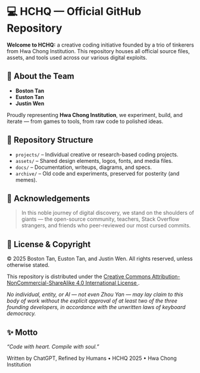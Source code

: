 <!DOCTYPE html>
<html lang="en">
<head>
  <meta charset="UTF-8" />
  <meta name="viewport" content="width=device-width, initial-scale=1.0"/>


</head>
<body>
  <h1>💻 HCHQ — Official GitHub Repository</h1>

  <p>
    <strong>Welcome to HCHQ:</strong> a creative coding initiative founded by a trio of tinkerers from Hwa Chong Institution. This repository houses all official source files, assets, and tools used across our various digital exploits.
  </p>

  <h2>👤 About the Team</h2>
  <ul>
    <li><strong>Boston Tan</strong></li>
    <li><strong>Euston Tan</strong></li>
    <li><strong>Justin Wen</strong></li>
  </ul>
  <p>
    Proudly representing <strong>Hwa Chong Institution</strong>, we experiment, build, and iterate — from games to tools, from raw code to polished ideas.
  </p>

  <h2>📁 Repository Structure</h2>
  <ul>
    <li><code>projects/</code> – Individual creative or research-based coding projects.</li>
    <li><code>assets/</code> – Shared design elements, logos, fonts, and media files.</li>
    <li><code>docs/</code> – Documentation, writeups, diagrams, and specs.</li>
    <li><code>archive/</code> – Old code and experiments, preserved for posterity (and memes).</li>
  </ul>

  <h2>🙏 Acknowledgements</h2>
  <blockquote>
    In this noble journey of digital discovery, we stand on the shoulders of giants — the open-source community, teachers, Stack Overflow strangers, and friends who peer-reviewed our most cursed commits.
  </blockquote>

  <h2>📜 License & Copyright</h2>
  <p>
    &copy; 2025 Boston Tan, Euston Tan, and Justin Wen. All rights reserved, unless otherwise stated.
  </p>
  <p>
    This repository is distributed under the 
    <a href="https://creativecommons.org/licenses/by-nc-sa/4.0/" target="_blank">
      Creative Commons Attribution-NonCommercial-ShareAlike 4.0 International License
    </a>.
  </p>
  <p>
    <em>No individual, entity, or AI — not even Zhou Yan — may lay claim to this body of work without the explicit approval of at least two of the three founding developers, in accordance with the unwritten laws of keyboard democracy.</em>
  </p>

  <h2>✨ Motto</h2>
  <p><em>“Code with heart. Compile with soul.”</em></p>

  <footer>
    Written by ChatGPT, Refined by Humans • HCHQ 2025 • Hwa Chong Institution
  </footer>
</body>
</html>
